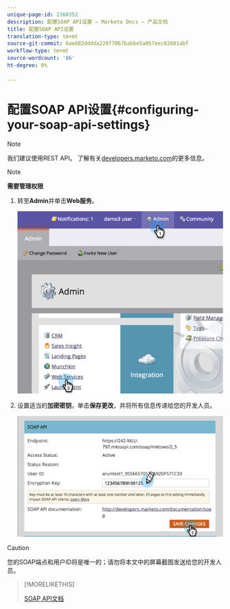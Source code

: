 ```yaml
---
unique-page-id: 2360352
description: 配置SOAP API设置 — Marketo Docs — 产品文档
title: 配置SOAP API设置
translation-type: tm+mt
source-git-commit: 6ae882dddda220f7067babbe5a057eec82601abf
workflow-type: tm+mt
source-wordcount: '86'
ht-degree: 0%

---
```



# 配置SOAP API设置{#configuring-your-soap-api-settings}

>[!NOTE]
>
>我们建议使用REST API。 了解有关[developers.marketo.com](https://developers.marketo.com/documentation/rest/)的更多信息。

>[!NOTE]
>
>**需要管理权限**

1. 转至&#x200B;**Admin**&#x200B;并单击&#x200B;**Web服务**。

   ![](assets/image2014-9-19-10-3a58-3a11.png)

1. 设置适当的&#x200B;**加密密钥**，单击&#x200B;**保存更改**，并将所有信息传递给您的开发人员。

   ![](assets/image2014-9-19-11-3a0-3a46.png)

>[!CAUTION]
>
>您的SOAP端点和用户ID将是唯一的；请勿将本文中的屏幕截图发送给您的开发人员。

>[!MORELIKETHIS]
>
>[SOAP API文档](https://developers.marketo.com/documentation/soap/)
